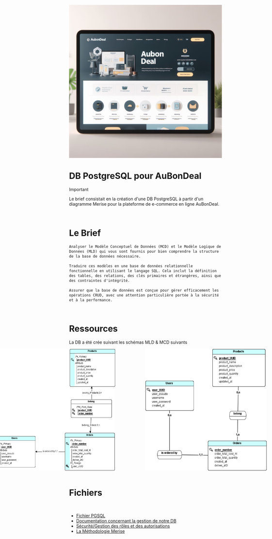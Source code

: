   <p align="center"><img src="aubondeal.jpg"/></p>

# DB PostgreSQL pour AuBonDeal

> [!IMPORTANT]
> Le brief consistait en la création d'une DB PostgreSQL à partir d'un diagramme Merise pour la plateforme de e-commerce en ligne AuBonDeal.
<br>

# Le Brief

    Analyser le Modèle Conceptuel de Données (MCD) et le Modèle Logique de Données (MLD) qui vous sont fournis pour bien comprendre la structure de la base de données nécessaire.

    Traduire ces modèles en une base de données relationnelle fonctionnelle en utilisant le langage SQL. Cela inclut la définition des tables, des relations, des clés primaires et étrangères, ainsi que des contraintes d'intégrité.
    
    Assurer que la base de données est conçue pour gérer efficacement les opérations CRUD, avec une attention particulière portée à la sécurité et à la performance.
<br>

# Ressources
La DB a été crée suivant les schémas MLD & MCD suivants

<div style="display: flex; justify-content: center; align-items: center;">
  <img src="mld.jpg" width="400" height="400" style="margin-right: 100px;" />
  <img src="mcd.jpg" width="400" height="400" style="margin-right: 100px;"/>
</div>
<br>

# Fichiers
<br>
<ul>
    <li><a href="table.md">Fichier PGSQL</a></li>
    <li><a href="gestion.md">Documentation concernant la gestion de notre DB</a></li>
    <li><a href="autorisations.md">Sécurité/Gestion des rôles et des autorisations</a></li>    
    <li><a href="merise.md">La Méthodologie Merise</a></li>


</ul>

<br>
